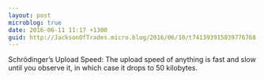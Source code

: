 ```yaml
---
layout: post
microblog: true
date: 2016-06-11 11:17 +1300
guid: http://JacksonOfTrades.micro.blog/2016/06/10/t741393915039776768.html
---
```

Schrödinger’s Upload Speed: The upload speed of anything is fast and slow until you observe it, in which case it drops to 50 kilobytes.
